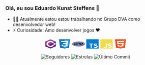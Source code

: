 ### Olá, eu sou Eduardo Kunst Steffens 👋

- 👨‍💻 Atualmente estou estou trabalhando no Grupo DVA como desenvolvedor web! 
- ⚡ Curiosidade: Amo desenvolver jogos ❤


<div align="center">
  <img align="center" alt="eduardoks98-C#" height="30" width="40" src="https://raw.githubusercontent.com/devicons/devicon/master/icons/csharp/csharp-original.svg" > 
  <img align="center" alt="eduardoks98-CSS" height="30" width="40" src="https://raw.githubusercontent.com/devicons/devicon/master/icons/css3/css3-original.svg">
  <img align="center" alt="eduardoks98-CSS" height="30" width="40" src="https://raw.githubusercontent.com/devicons/devicon/master/icons/php/php-original.svg" />
  <img align="center" alt="eduardoks98-CSS" height="30" width="40" src="https://raw.githubusercontent.com/devicons/devicon/master/icons/typescript/typescript-original.svg" />
  <img align="center" alt="eduardoks98-Js" height="30" width="40" src="https://raw.githubusercontent.com/devicons/devicon/master/icons/javascript/javascript-plain.svg">
  <img align="center" alt="eduardoks98-HTML" height="30" width="40" src="https://raw.githubusercontent.com/devicons/devicon/master/icons/html5/html5-original.svg">
</div>
<br>
<div align="center">
  <img src="https://img.shields.io/github/followers/eduardoks98?label=Seguidores&style=social" alt="Seguidores">
  <img src="https://img.shields.io/github/stars/eduardoks98?label=Estrelas&style=social" alt="Estrelas">
  <img src="https://img.shields.io/github/last-commit/eduardoks98/eduardoks98?label=%C3%9Altimo%20Commit" alt="Último Commit">
</div>
